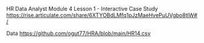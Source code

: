 HR Data Analyst Module 4 Lesson 1 - Interactive Case Study
https://rise.articulate.com/share/6XTYOBdLMfq1pJzMaeHvePuUVgbo8tlW#/

Data
https://github.com/ogut77/HRA/blob/main/HR14.csv
